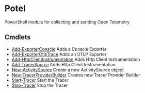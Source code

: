 # Potel

PowerShell module for collecting and sending Open Telemetry

## Cmdlets

- [Add-ExporterConsole](Add-ExporterConsole.md) Adds a Console Exporter
- [Add-ExporterOtlpTrace](Add-ExporterOtlpTrace.md) Adds an OTLP Exporter
- [Add-HttpClientInstrumentation](Add-HttpClientInstrumentation.md) Adds Http Client Instrumentation
- [Add-TracerSource](Add-TracerSource.md) Adds Http Client Instrumentation
- [New-ActivitySource](New-ActivitySource.md) Create a new ActivitySource object
- [New-TracerProviderBuilder](New-TracerProviderBuilder.md) Creates new Tracer Provider Builder
- [Start-Tracer](Start-Tracer.md) Start the Tracer
- [Stop-Tracer](Stop-Tracer.md) Stop the Tracer
